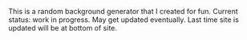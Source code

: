This is a random background generator that I created for fun.
Current status: work in progress.
May get updated eventually.
Last time site is updated will be at bottom of site.
